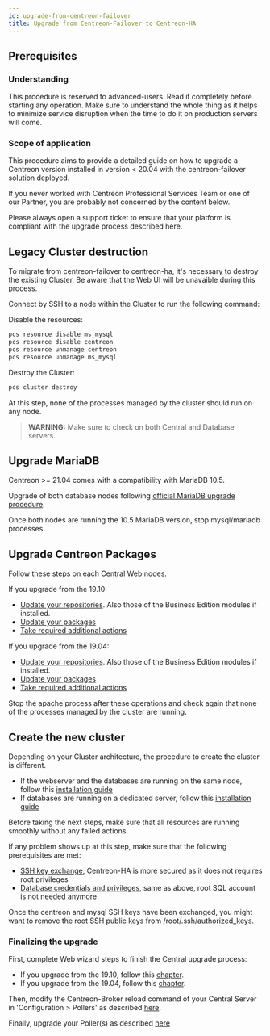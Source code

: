 ```yaml
---
id: upgrade-from-centreon-failover
title: Upgrade from Centreon-Failover to Centreon-HA
---
```


## Prerequisites

### Understanding

This procedure is reserved to advanced-users. Read it completely before starting any operation. 
Make sure to understand the whole thing as it helps to minimize service disruption when 
the time to do it on production servers will come.

### Scope of application

This procedure aims to provide a detailed guide on how to upgrade a Centreon version installed in version < 20.04 with 
the centreon-failover solution deployed. 

If you never worked with Centreon Professional Services Team or one of our Partner, you are probably not concerned by the content 
below.

Please always open a support ticket to ensure that your platform is compliant with the upgrade process described here.

## Legacy Cluster destruction

To migrate from centreon-failover to centreon-ha, it's necessary to destroy the existing Cluster. Be aware that the 
Web UI will be unavaible during this process.

Connect by SSH to a node within the Cluster to run the following command:

Disable the resources: 

```bash
pcs resource disable ms_mysql
pcs resource disable centreon
pcs resource unmanage centreon
pcs resource unmanage ms_mysql
```

Destroy the Cluster: 

```bash
pcs cluster destroy
```

At this step, none of the processes managed by the cluster should run on any node.

> **WARNING:** Make sure to check on both Central and Database servers. 

## Upgrade MariaDB

Centreon >= 21.04 comes with a compatibility with MariaDB 10.5.

Upgrade of both database nodes following [official MariaDB upgrade procedure](../../upgrade/upgrade-from-19-10.html#upgrade-mariadb-server). 

Once both nodes are running the 10.5 MariaDB version, stop mysql/mariadb processes. 

## Upgrade Centreon Packages 

Follow these steps on each Central Web nodes.

If you upgrade from the 19.10: 
* [Update your repositories](../../upgrade/upgrade-from-19-10.html#update-the-centreon-repository). Also those of the Business Edition modules if installed.
* [Update your packages](../../upgrade/upgrade-from-19-10.html#upgrade-the-centreon-solution)
* [Take required additional actions](../../upgrade/upgrade-from-19-10.html#additional-actions)

If you upgrade from the 19.04: 
* [Update your repositories](../../upgrade/upgrade-from-19-04.html#update-the-centreon-repository). Also those of the Business Edition modules if installed.
* [Update your packages](../../upgrade/upgrade-from-19-04.html#upgrade-the-centreon-solution)
* [Take required additional actions](../../upgrade/upgrade-from-19-04.html#additional-actions)

Stop the apache process after these operations and check again that none of the 
processes managed by the cluster are running.

## Create the new cluster

Depending on your Cluster architecture, the procedure to create the cluster is different. 
* If the webserver and the databases are running on the same node, follow this [installation guide](../../installation/installation-of-centreon-ha/installation-2-nodes.html#setting-up-the-centreon-cluster)
* If databases are running on a dedicated server, follow this [installation guide](../../installation/installation-of-centreon-ha/installation-4-nodes.html#setting-up-the-centreon-cluster)

Before taking the next steps, make sure that all resources are running smoothly without any failed actions.

If any problem shows up at this step, make sure that the following prerequisites are met: 
* [SSH key exchange](../../installation/installation-of-centreon-ha/installation-2-nodes.html#ssh-keys-exchange), Centreon-HA is more secured as it does not requires root privileges
* [Database credentials and privileges](../../installation/installation-of-centreon-ha/installation-2-nodes.html#creating-the-centreon-mariadb-account), same as above, root SQL account is not needed anymore  

Once the centreon and mysql SSH keys have been exchanged, you might want to remove the root SSH public keys from /root/.ssh/authorized_keys.

### Finalizing the upgrade

First, complete Web wizard steps to finish the Central upgrade process:
* If you upgrade from the 19.10, follow this [chapter](../../upgrade/upgrade-from-19-10.html#finalizing-the-upgrade).
* If you upgrade from the 19.04, follow this [chapter](../../upgrade/upgrade-from-19-04.html#finalizing-the-upgrade).

Then, modify the Centreon-Broker reload command of your Central Server in 'Configuration > Pollers' as described [here](../../installation/installation-of-centreon-ha/installation-2-nodes.html#customizing-poller-reload-command).

Finally, upgrade your Poller(s) as described [here](../../upgrade/upgrade-from-19-04.html#upgrade-the-poller)
